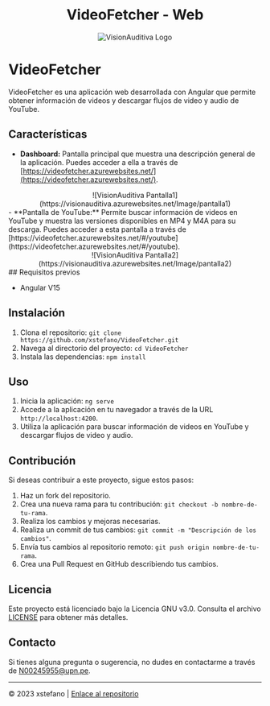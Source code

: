 <div align="center">

# VideoFetcher - Web

![VisionAuditiva Logo](https://visionauditiva.azurewebsites.net/Image/logo2)

</div>

# VideoFetcher

VideoFetcher es una aplicación web desarrollada con Angular que permite obtener información de videos y descargar flujos de video y audio de YouTube.

## Características

- **Dashboard:** Pantalla principal que muestra una descripción general de la aplicación. Puedes acceder a ella a través de [https://videofetcher.azurewebsites.net/](https://videofetcher.azurewebsites.net/).
<div align="center">
![VisionAuditiva Pantalla1](https://visionauditiva.azurewebsites.net/Image/pantalla1)
</div>
- **Pantalla de YouTube:** Permite buscar información de videos en YouTube y muestra las versiones disponibles en MP4 y M4A para su descarga. Puedes acceder a esta pantalla a través de [https://videofetcher.azurewebsites.net/#/youtube](https://videofetcher.azurewebsites.net/#/youtube).
<div align="center">
![VisionAuditiva Pantalla2](https://visionauditiva.azurewebsites.net/Image/pantalla2)
</div>
## Requisitos previos

- Angular V15

## Instalación

1. Clona el repositorio: `git clone https://github.com/xstefano/VideoFetcher.git`
2. Navega al directorio del proyecto: `cd VideoFetcher`
3. Instala las dependencias: `npm install`

## Uso

1. Inicia la aplicación: `ng serve`
2. Accede a la aplicación en tu navegador a través de la URL `http://localhost:4200`.
3. Utiliza la aplicación para buscar información de videos en YouTube y descargar flujos de video y audio.

## Contribución

Si deseas contribuir a este proyecto, sigue estos pasos:

1. Haz un fork del repositorio.
2. Crea una nueva rama para tu contribución: `git checkout -b nombre-de-tu-rama`.
3. Realiza los cambios y mejoras necesarias.
4. Realiza un commit de tus cambios: `git commit -m "Descripción de los cambios"`.
5. Envía tus cambios al repositorio remoto: `git push origin nombre-de-tu-rama`.
6. Crea una Pull Request en GitHub describiendo tus cambios.

## Licencia

Este proyecto está licenciado bajo la Licencia GNU v3.0. Consulta el archivo [LICENSE](LICENSE) para obtener más detalles.

## Contacto

Si tienes alguna pregunta o sugerencia, no dudes en contactarme a través de N00245955@upn.pe.

---

© 2023 xstefano | [Enlace al repositorio](https://github.com/xstefano/VideoFetcher.git)
